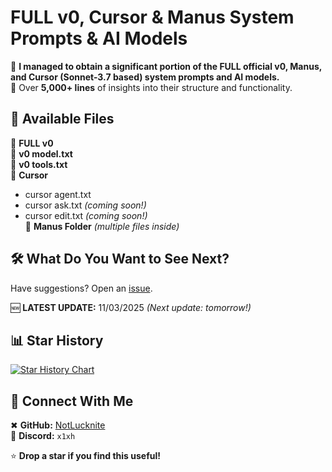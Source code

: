 # **FULL v0, Cursor & Manus System Prompts & AI Models**  

🚀 **I managed to obtain a significant portion of the FULL official v0, Manus, and Cursor (Sonnet-3.7 based) system prompts and AI models.**  
📜 Over **5,000+ lines** of insights into their structure and functionality.  

## 📂 **Available Files**
🔹 **FULL v0**  
🔹 **v0 model.txt**  
🔹 **v0 tools.txt**  
🔹 **Cursor**  
   - cursor agent.txt  
   - cursor ask.txt *(coming soon!)*  
   - cursor edit.txt *(coming soon!)*  
🔹 **Manus Folder** *(multiple files inside)*  

## 🛠 **What Do You Want to See Next?**
Have suggestions? Open an [issue](../../issues).  

🆕 **LATEST UPDATE:** 11/03/2025 *(Next update: tomorrow!)*  

## 📊 **Star History**
[![Star History Chart](https://api.star-history.com/svg?repos=x1xhlol/system-prompts-and-models-of-ai-tools&type=Date)](https://www.star-history.com/#x1xhlol/system-prompts-and-models-of-ai-tools&Date)


## 🔗 **Connect With Me**  
✖ **GitHub:** [NotLucknite](https://github.com/NotLucknite)  
💬 **Discord:** `x1xh`  

⭐ **Drop a star if you find this useful!**  
